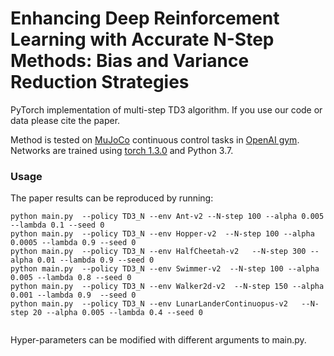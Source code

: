 # Enhancing Deep Reinforcement Learning with Accurate N-Step Methods: Bias and Variance Reduction Strategies

PyTorch implementation of multi-step TD3 algorithm. If you use our code or data please cite the paper.

Method is tested on [MuJoCo](http://www.mujoco.org/) continuous control tasks in [OpenAI gym](https://github.com/openai/gym). 
Networks are trained using [torch 1.3.0](https://github.com/pytorch/pytorch) and Python 3.7.

### Usage
The paper results can be reproduced by running:
```
python main.py  --policy TD3_N --env Ant-v2 --N-step 100 --alpha 0.005 --lambda 0.1 --seed 0
python main.py  --policy TD3_N --env Hopper-v2  --N-step 100 --alpha 0.0005 --lambda 0.9 --seed 0
python main.py  --policy TD3_N --env HalfCheetah-v2   --N-step 300 --alpha 0.01 --lambda 0.9 --seed 0
python main.py  --policy TD3_N --env Swimmer-v2  --N-step 100 --alpha 0.005 --lambda 0.8 --seed 0
python main.py  --policy TD3_N --env Walker2d-v2  --N-step 150 --alpha 0.001 --lambda 0.9  --seed 0
python main.py  --policy TD3_N --env LunarLanderContinuopus-v2   --N-step 20 --alpha 0.005 --lambda 0.4 --seed 0
 
```
Hyper-parameters can be modified with different arguments to main.py. 